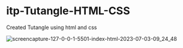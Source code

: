 # itp-Tutangle-HTML-CSS
 Created Tutangle using html and css


![screencapture-127-0-0-1-5501-index-html-2023-07-03-09_24_48](https://github.com/itpmanis/Learning-html-from-scratch-2023/assets/95114404/c8701ebe-0de8-4ce2-9259-59325290885e)
